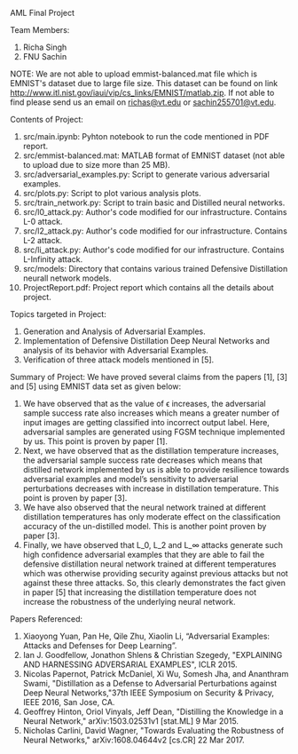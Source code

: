 AML Final Project

Team Members:
1. Richa Singh
2. FNU Sachin

NOTE: We are not able to upload emmist-balanced.mat file which is EMNIST's dataset due to large file size. This dataset can be found on link http://www.itl.nist.gov/iaui/vip/cs_links/EMNIST/matlab.zip. If not able to find please send us an email on richas@vt.edu or sachin255701@vt.edu.

Contents of Project:
1. src/main.ipynb: Pyhton notebook to run the code mentioned in PDF report.
2. src/emmist-balanced.mat: MATLAB format of EMNIST dataset (not able to upload due to size more than 25 MB).
3. src/adversarial_examples.py: Script to generate various adversarial examples.
4. src/plots.py: Script to plot various analysis plots.
5. src/train_network.py: Script to train basic and Distilled neural networks.
6. src/l0_attack.py: Author's code modified for our infrastructure. Contains L-0 attack.
7. src/l2_attack.py: Author's code modified for our infrastructure. Contains L-2 attack.
8. src/li_attack.py: Author's code modified for our infrastructure. Contains L-Infinity attack.
9. src/models: Directory that contains various trained Defensive Distillation neurall network models.
10. ProjectReport.pdf: Project report which contains all the details about project.
  

Topics targeted in Project:
1. Generation and Analysis of Adversarial Examples.
2. Implementation of Defensive Distillation Deep Neural Networks and analysis of its behavior with Adversarial Examples.
3. Verification of three attack models mentioned in [5].


Summary of Project: We have proved several claims from the papers [1], [3] and [5] using EMNIST data set as given below:
1. We have observed that as the value of ϵ increases, the adversarial sample success rate also increases which means a greater number of input images are getting classified into incorrect output label. Here, adversarial samples are generated using FGSM technique implemented by us. This point is proven by paper [1]. 
2. Next, we have observed that as the distillation temperature increases, the adversarial sample success rate decreases which means that distilled network implemented by us is able to provide resilience towards adversarial examples and model’s sensitivity to adversarial perturbations decreases with increase in distillation temperature. This point is proven by paper [3]. 
3. We have also observed that the neural network trained at different distillation temperatures has only moderate effect on the classification accuracy of the un-distilled model. This is another point proven by paper [3].
4. Finally, we have observed that  L_0, L_2 and L_∞ attacks generate such high confidence adversarial examples that they are able to fail the defensive distillation neural network trained at different temperatures which was otherwise providing security against previous attacks but not against these three attacks. So, this clearly demonstrates the fact given in paper [5] that increasing the distillation temperature does not increase the robustness of the underlying neural network.


Papers Referenced:
1. Xiaoyong Yuan, Pan He, Qile Zhu, Xiaolin Li, “Adversarial Examples: Attacks and Defenses for Deep Learning”.
2. Ian J. Goodfellow, Jonathon Shlens & Christian Szegedy, "EXPLAINING AND HARNESSING ADVERSARIAL EXAMPLES", ICLR 2015.
3. Nicolas Papernot, Patrick McDaniel, Xi Wu, Somesh Jha, and Ananthram Swami, "Distillation as a Defense to Adversarial Perturbations against Deep Neural Networks,"37th IEEE Symposium on Security & Privacy, IEEE 2016, San Jose, CA.
4. Geoffrey Hinton, Oriol Vinyals, Jeff Dean, "Distilling the Knowledge in a Neural Network," arXiv:1503.02531v1 [stat.ML] 9 Mar 2015.
5. Nicholas Carlini, David Wagner, "Towards Evaluating the Robustness of Neural Networks," arXiv:1608.04644v2 [cs.CR] 22 Mar 2017.
